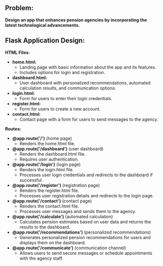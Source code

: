 ## Problem:
**Design an app that enhances pension agencies by incorporating the latest technological advancements.**

## Flask Application Design:

**HTML Files:**

- **home.html:**
  - Landing page with basic information about the app and its features.
  - Includes options for login and registration.
- **dashboard.html:**
  - User dashboard with personalized recommendations, automated calculation results, and communication options.
- **login.html:**
  - Form for users to enter their login credentials.
- **register.html:**
  - Form for users to create a new account.
- **contact.html:**
  - Contact page with a form for users to send messages to the agency.

**Routes:**

- **@app.route('/')** (home page)
  - Renders the home.html file.
- **@app.route('/dashboard')** (user dashboard)
  - Renders the dashboard.html file.
  - Requires user authentication.
- **@app.route('/login')** (login page)
  - Renders the login.html file.
  - Processes user login credentials and redirects to the dashboard if successful.
- **@app.route('/register')** (registration page)
  - Renders the register.html file.
  - Processes user registration details and redirects to the login page.
- **@app.route('/contact')** (contact page)
  - Renders the contact.html file.
  - Processes user messages and sends them to the agency.
- **@app.route('/calculate')** (automated calculation)
  - Calculates pension estimates based on user data and returns the results to the dashboard.
- **@app.route('/recommendations')** (personalized recommendations)
  - Generates personalized pension recommendations for users and displays them on the dashboard.
- **@app.route('/communicate')** (communication channel)
  - Allows users to send secure messages or schedule appointments with the agency staff.